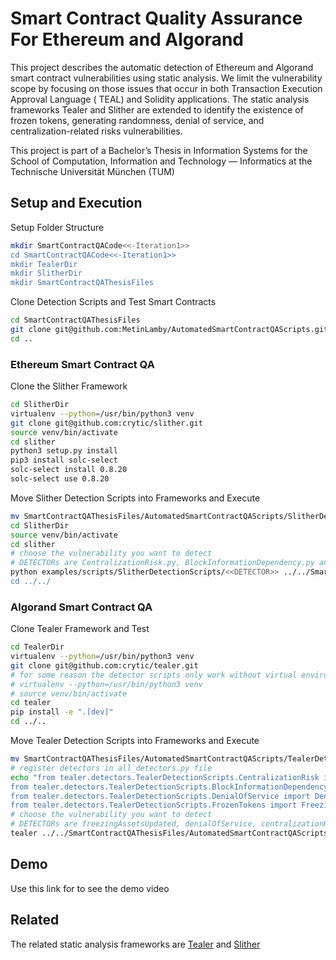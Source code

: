 
# Smart Contract Quality Assurance For Ethereum and Algorand

This project describes the automatic detection of Ethereum and Algorand smart contract vulnerabilities using static analysis. We limit the vulnerability scope by focusing on those issues that occur in both Transaction Execution Approval Language ( TEAL) and Solidity applications. The static analysis frameworks Tealer and Slither are extended to identify the existence of frozen tokens, generating randomness, denial of service, and centralization-related risks vulnerabilities.

This project is part of a Bachelor’s Thesis in Information Systems for the School of Computation, Information and Technology — Informatics at the Technische Universität München (TUM)
## Setup and Execution

Setup Folder Structure
```bash
mkdir SmartContractQACode<<-Iteration1>>
cd SmartContractQACode<<-Iteration1>>
mkdir TealerDir
mkdir SlitherDir
mkdir SmartContractQAThesisFiles
```

Clone Detection Scripts and Test Smart Contracts
```bash
cd SmartContractQAThesisFiles
git clone git@github.com:MetinLamby/AutomatedSmartContractQAScripts.git
cd ..
```

### Ethereum Smart Contract QA
Clone the Slither Framework
```bash
cd SlitherDir
virtualenv --python=/usr/bin/python3 venv
git clone git@github.com:crytic/slither.git
source venv/bin/activate
cd slither
python3 setup.py install
pip3 install solc-select
solc-select install 0.8.20
solc-select use 0.8.20
```

Move Slither Detection Scripts into Frameworks and Execute
```bash
mv SmartContractQAThesisFiles/AutomatedSmartContractQAScripts/SlitherDetectionScripts/ SlitherDir/slither/examples/scripts/
cd SlitherDir
source venv/bin/activate
cd slither
# choose the vulnerability you want to detect
# DETECTORs are CentralizationRisk.py, BlockInformationDependency.py and DenialOfService.py
python examples/scripts/SlitherDetectionScripts/<<DETECTOR>> ../../SmartContractQAThesisFiles/AutomatedSmartContractQAScripts/TestSmartContracts/Solidity/experimentContract.sol
cd ../../
```

### Algorand Smart Contract QA
Clone Tealer Framework and Test
```bash
cd TealerDir
virtualenv --python=/usr/bin/python3 venv
git clone git@github.com:crytic/tealer.git
# for some reason the detector scripts only work without virtual environment
# virtualenv --python=/usr/bin/python3 venv
# source venv/bin/activate
cd tealer
pip install -e ".[dev]"
cd ../..
```

Move Tealer Detection Scripts into Frameworks and Execute

```bash
mv SmartContractQAThesisFiles/AutomatedSmartContractQAScripts/TealerDetectionScripts TealerDir/tealer/tealer/detectors/
# register detectors in all_detectors.py file
echo "from tealer.detectors.TealerDetectionScripts.CentralizationRisk import CentralizationRiskDetector
from tealer.detectors.TealerDetectionScripts.BlockInformationDependency import BlockInformationDepenecy
from tealer.detectors.TealerDetectionScripts.DenialOfService import DenialOfServiceDetector
from tealer.detectors.TealerDetectionScripts.FrozenTokens import FreezingAssetsUpdated" >> tealer/detectors/all_detectors.py
# choose the vulnerability you want to detect
# DETECTORs are freezingAssetsUpdated, denialOfService, centralizationRisk and blockInformationDependency
tealer ../../SmartContractQAThesisFiles/AutomatedSmartContractQAScripts/TestSmartContracts/TEAL/test.teal --detect <<DETECTOR>>
```
## Demo

Use this link for to see the demo video

## Related

The related static analysis frameworks are
[Tealer](https://github.com/crytic/tealer) and 
[Slither](https://github.com/crytic/slither)

